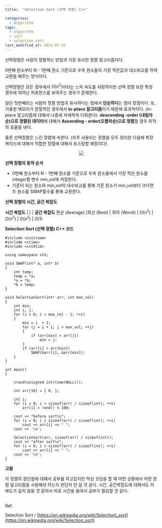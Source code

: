 ```yaml
---
title:  "Selection Sort (선택 정렬) C++"

categories:
  - Algorithm
tags:
  - algorithm
  - sort
  - selection sort
last_modified_at: 2021-07-22
---
```


<script type="text/x-mathjax-config">MathJax.Hub.Config({ tex2jax: {inlineMath: [['$','$'], ['\\(','\\)']]} });</script><script src="https://cdnjs.cloudflare.com/ajax/libs/mathjax/2.7.5/latest.js?config=TeX-MML-AM_CHTML"></script>


선택정렬은 사람이 정렬하는 방법과 가장 유사한 정렬 알고리즘이다. 

0번째 원소부터 N - 1번째 뭔소 기준으로 우측 원소들의 가장 작은값과 대소비교를 하여 교환을 해주는 방식이다. 

선택정렬은 모든 경우에서 $O(n^2)$이라는 느릭 속도를 자랑하지만 선택 정렬 또한 특정 경우에 뛰어난 퍼포먼스를 보여주는 경우가 존재한다.

일단 첫번째로는 사람의 정렬 방법과 유사하다는 점에서 **단순하다**는 점이 장점이다. 또, 가용한 메모리가 한정적인 경우에서 **in-place 알고리즘**이기 때문에 효과적이다. (in-place 알고리즘에 대해서 나중에 자세하게 다뤄본다). **descending -order (내림차순)으로 정렬된 데이터**에 대해서 **Ascending - order(오름차순)으로 정렬**할 경우 최적의 효율을 낸다.

물론 선택정렬은 느린 정렬에 속한다. (자주 사용되는 정렬을 모두 정리한 다음에 특정 케이스에 대해서 적합한 정렬에 대해서 포스팅할 예정이다)

<p align="center">
<img src="https://en.wikipedia.org/wiki/File:Selection-Sort-Animation.gif">
</p>

**선택 정렬의 동작 순서**
-   0번째 원소부터 N - 1번째 원소를 기준으로 우측 원소들에서 가장 작은 원소를 integer형 변수 min\_vol에 저장한다.
-   기준이 되는 원소와 min\_vol의 대수비교를 통해 기준 원소가 min\_vol보다 크다면 두 원소를 SWAP함수를 통해 교환한다. 

**선택 정렬의 시간, 공간 복잡도**

**시간 복잡도** | | | **공간 복잡도**
편균 (Average) |최선 (Best) | 최악 (Worst) |
$O(n^2)$ | $O(n^2)$ | $O(n^2)$ | $O(1)$

**Selection Sort (선택 정렬) C++ 코드**

```
#include <iostream>
#include <ctime>
#include <cstdlib>

using namespace std;

void SWAP(int* a, int* b)
{
	int temp;
	temp = *a;
	*a = *b;
	*b = temp;
}

void SelectionSort(int* arr, int max_vol)
{
	int min;
	int i, j;
	for (i = 0; i < max_vol - 1; ++i)
	{
		min = i  + 1;
		for (j = i + 1; j < max_vol; ++j)
		{
			if (arr[min] > arr[j])
				min = j;
		}
		if (arr[i] > arr[min])
			SWAP(&arr[i], &arr[min]);
	}
}

int main()
{
	
	srand(unsigned int(time(NULL)));

	int arr[10] = { 0, };

	int i;
	for (i = 0; i < sizeof(arr) / sizeof(int); ++i)
		arr[i] = rand() % 100;

	cout << "before sort\n";
	for (i = 0; i < sizeof(arr) / sizeof(int); ++i)
		cout << arr[i] << "	";
	cout << '\n';

	SelectionSort(arr, sizeof(arr) / sizeof(int));
	cout << "after sort\n";
	for (i = 0; i < sizeof(arr) / sizeof(int); ++i)
		cout << arr[i] << "	";
	cout << '\n';
}
```

**고찰**

각 정렬의 장단점에 대해서 공부를 하고있지만 막상 코딩을 할 때 어떤 상황에서 어떤 정렬 알고리즘을 사용해야 하는지 판단이 안 설 것 같다. 시간, 공간복잡도에 대해서도 이해도가 깊지 않을 것 같아서 따로 시간을 들여서 공부가 필요할 것 같다.

<br/>
Ref.

Selection Sort / [https://en.wikipedia.org/wiki/Selection\_sort](https://en.wikipedia.org/wiki/Selection_sort)